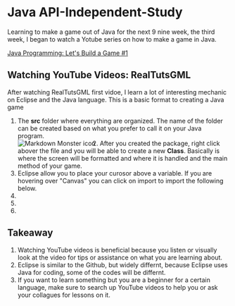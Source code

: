 <h1>Java API-Independent-Study</h1>
<p>Learning to make a game out of Java for the next 9 nine week, the third week, I began to watch a Yotube series on how to make a game in Java.</p>
<a href = "https://www.youtube.com/watch?time_continue=1228&v=1gir2R7G9ws">Java Programming: Let's Build a Game #1</a><br>

<h2>Watching YouTube Videos: RealTutsGML</h2>

<p>After watching RealTutsGML first vidoe, I learn a lot of interesting mechanic on Eclipse and the Java language. This is a basic format to creating a Java game</p>

<ol>

<li>The <b>src</b> folder where everything are organized. The name of the folder can be created based on what you prefer to call it on your Java program.</li>

<img src="/api-independent-study/images/entry#3/vid-1-after-right-clicking-to-create-new-class.png" alt="Markdown Monster icon" style="float: left; margin-right: 10px;"/>



<li>After you created the package, right click abover the file and you will be able to create a new <b>Class</b>. Basically is where the screen will be formatted and where it is handled and the main method of your game.</li>



<li>Eclipse allow you to place your curosor above a variable. If you are hovering over "Canvas" you can click on import to import the following below.</li>



<li></li>
<li></li>
<li></li>

</ol>

<h2>Takeaway</h2>

<ol>
<li>Watching YouTube videos is beneficial because you listen or visually look at the video for tips or assistance on what you are learning about.</li>
<li>Eclipse is similar to the Github, but widely differnt, because Eclipse uses Java for coding, some of the codes will be differnt.</li>
<li>If you want to learn something but you are a beginner for a certain language, make sure to search up YouTube videos to help you or ask your collagues for lessons on it.</li>
</ol>